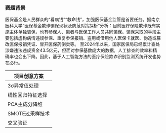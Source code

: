 ### 赛题背景
医保基金是人民群众的“看病钱”“救命钱”，加强医保基金监管是首要任务。据南京医科大学“医保基金欺诈骗保现状及防范对策探析”分析：目前医疗保险欺诈既有实施主体单独骗保，也有参保人、患者与医保工作人员共同骗保。骗保采取的手段主要包括虚构病情违规参保、重复参保报销、盗用或借用他人医保卡就医、伪造或篡改医保报销凭证、冒开医保药倒卖等。
至2024年以来，国家医保局已经累计查处涉嫌违法违规资金43.5亿元，但面对参保基数庞大的数据，人工排查的效率和精确率也会出下降。因此，基于人工智能方法的医疗保险欺诈识别监测系统开发也势在必行。

项目创意方案  | 
 ---- | 
 3σ异常值处理  |
 线性回归特征选择  | 
 PCA主成分降维 |
SMOTE过采样技术  | 
  交叉验证  |

